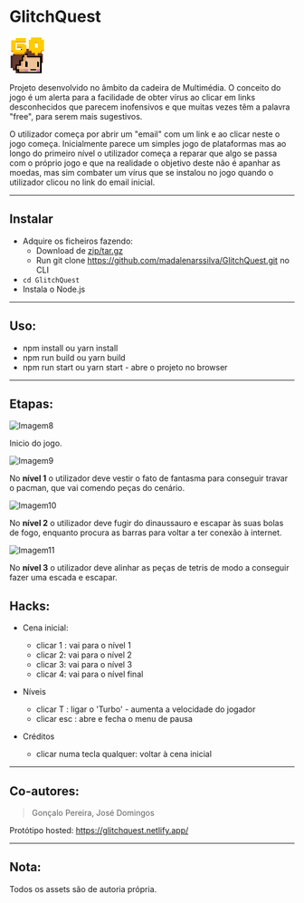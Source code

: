 # GlitchQuest

![Phaser avatar studying](./src/assets/icon.png)

Projeto desenvolvido no âmbito da cadeira de Multimédia. O conceito do jogo é um alerta para a facilidade de obter vírus ao clicar em links desconhecidos que parecem inofensivos e que muitas vezes têm a palavra "free", para serem mais sugestivos. 

O utilizador começa por abrir um "email" com um link e ao clicar neste o jogo começa. Inicialmente parece um simples jogo de plataformas mas ao longo do primeiro nível o utilizador começa a reparar que algo se passa com o próprio jogo e que na realidade o objetivo deste não é apanhar as moedas, mas sim combater um vírus que se instalou no jogo quando o utilizador clicou no link do email inicial.

---

## Instalar
- Adquire os ficheiros fazendo:
  - Download de [zip/tar.gz](https://github.com/madalenarssilva/GlitchQuest.git)
  - Run git clone https://github.com/madalenarssilva/GlitchQuest.git no CLI
- `cd GlitchQuest`
- Instala o Node.js 

---

## Uso:

- npm install ou yarn install
- npm run build ou yarn build 
- npm run start ou yarn start - abre o projeto no browser

---

## Etapas:
<img width="300" alt="Imagem8" src="https://user-images.githubusercontent.com/56888274/124605933-5212ed00-de64-11eb-885c-d8ffc9b6e537.png">

Inicio do jogo.

<img width="300" alt="Imagem9" src="https://user-images.githubusercontent.com/56888274/124605934-52ab8380-de64-11eb-9735-387b938960e8.png">

No **nível 1** o utilizador deve vestir o fato de fantasma para conseguir travar o pacman, que vai comendo peças do cenário.

<img width="300" alt="Imagem10" src="https://user-images.githubusercontent.com/56888274/124605940-53dcb080-de64-11eb-9821-308e172ba6cd.png">

No **nível 2** o utilizador deve fugir do dinaussauro e escapar às suas bolas de fogo, enquanto procura as barras para voltar a ter conexão à internet.

<img width="300" alt="Imagem11" src="https://user-images.githubusercontent.com/56888274/124605944-54754700-de64-11eb-85da-7d72794aa53e.png">

No **nível 3** o utilizador deve alinhar as peças de tetris de modo a conseguir fazer uma escada e escapar.

## Hacks:

- Cena inicial:
   - clicar 1 : vai para o nível 1
   - clicar 2: vai para o nível 2
   - clicar 3: vai para o nível 3
   - clicar 4: vai para o nível final 

- Níveis
   - clicar T : ligar o 'Turbo' - aumenta a velocidade do jogador 
   - clicar esc : abre e fecha o menu de pausa

- Créditos 
   - clicar numa tecla qualquer: voltar à cena inicial

---

## Co-autores:
> Gonçalo Pereira, José Domingos

Protótipo hosted:
https://glitchquest.netlify.app/


---

## Nota:
Todos os assets são de autoria própria.


